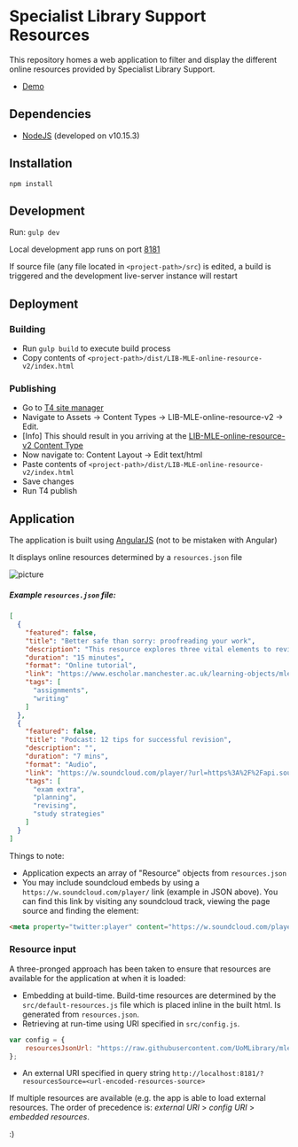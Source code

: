 # Specialist Library Support Resources

This repository homes a web application to filter and display the different online resources provided by Specialist Library Support. 

- [Demo](https://uomlibrary.github.io/SLS/)
<!-- - [Link to Production](https://www.library.manchester.ac.uk/using-the-library/students/training-and-skills-support/my-learning-essentials/online-resources/) -->
<!-- - [Link to Dev](http://libdev.cmsstage.manchester.ac.uk/using-the-library/students/training-and-skills-support/my-learning-essentials/online-resources/) -->

## Dependencies

- [NodeJS](https://nodejs.org/) (developed on v10.15.3)

## Installation

```npm install```

## Development
Run: ```gulp dev```

Local development app runs on port [8181](http://localhost:8181)

If source file (any file located in ```<project-path>/src```) is edited, a build is triggered and the development live-server instance will restart

## Deployment

### Building
- Run ```gulp build``` to execute build process
- Copy contents of ```<project-path>/dist/LIB-MLE-online-resource-v2/index.html```

### Publishing
- Go to [T4 site manager](https://sitemanager.manchester.ac.uk)
- Navigate to Assets -> Content Types -> LIB-MLE-online-resource-v2 -> Edit. 
- [Info] This should result in you arriving at the [LIB-MLE-online-resource-v2 Content Type](https://sitemanager.manchester.ac.uk/terminalfour/SiteManager?ctfn=template&fnno=10&tid=1953&gid=668)
- Now navigate to: Content Layout -> Edit text/html
- Paste contents of ```<project-path>/dist/LIB-MLE-online-resource-v2/index.html```
- Save changes
- Run T4 publish

## Application

The application is built using [AngularJS](https://angularjs.org/) (not to be mistaken with Angular)

It displays online resources determined by a ```resources.json``` file

![picture](screenshot.png)

##### Example ```resources.json``` file:
```json
[
  {
    "featured": false,
    "title": "Better safe than sorry: proofreading your work",
    "description": "This resource explores three vital elements to review when proofreading your work - flow, clarity and accuracy - and gives you a chance to learn about and apply some techniques to ensure that you check your work properly.",
    "duration": "15 minutes",
    "format": "Online tutorial",
    "link": "https://www.escholar.manchester.ac.uk/learning-objects/mle/proofreading/",
    "tags": [
      "assignments",
      "writing"
    ]
  },
  {
    "featured": false,
    "title": "Podcast: 12 tips for successful revision",
    "description": "",
    "duration": "7 mins",
    "format": "Audio",
    "link": "https://w.soundcloud.com/player/?url=https%3A%2F%2Fapi.soundcloud.com%2Ftracks%2F294406254&auto_play=false&show_artwork=true&visual=true&origin=twitter",
    "tags": [
      "exam extra",
      "planning",
      "revising",
      "study strategies"
    ]
  }
]
```

Things to note:
- Application expects an array of "Resource" objects from ```resources.json```
- You may include soundcloud embeds by using a ```https://w.soundcloud.com/player/``` link (example in JSON above). You can find this link by visiting any soundcloud track, viewing the page source and finding the element:
```html
<meta property="twitter:player" content="https://w.soundcloud.com/player/?url=https%3A%2F%2Fapi.soundcloud.com%2Ftracks%2F294406254&amp;auto_play=false&amp;show_artwork=true&amp;visual=true&amp;origin=twitter">
```

### Resource input

A three-pronged approach has been taken to ensure that resources are available for the application at when it is loaded:

- Embedding at build-time. Build-time resources are determined by the ```src/default-resources.js``` file which is placed inline in the built html. Is generated from ```resources.json```.
- Retrieving at run-time using URI specified in ```src/config.js```. 
``` js
var config = {
    resourcesJsonUrl: "https://raw.githubusercontent.com/UoMLibrary/mle-online-resources/master/resources.json"
};
```
- An external URI specified in query string ```http://localhost:8181/?resourcesSource=<url-encoded-resources-source>```

If multiple resources are available (e.g. the app is able to load external resources. The order of precedence is: *external URI* > *config URI* > *embedded resources*.

:)